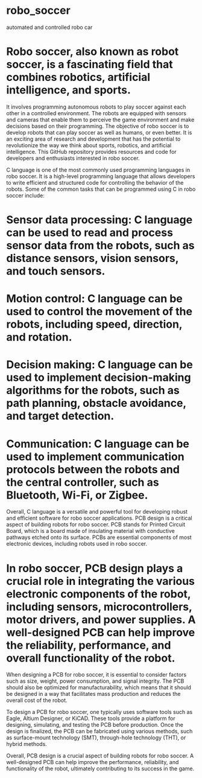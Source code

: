 # robo_soccer
automated and controlled robo car

# Robo soccer, also known as robot soccer, is a fascinating field that combines robotics, artificial intelligence, and sports. 
It involves programming autonomous robots to play soccer against each other in a controlled environment. The robots are equipped with sensors and cameras that enable them to perceive the game environment and make decisions based on their programming. The objective of robo soccer is to develop robots that can play soccer as well as humans, or even better. It is an exciting area of research and development that has the potential to revolutionize the way we think about sports, robotics, and artificial intelligence. 
This GitHub repository provides resources and code for developers and enthusiasts interested in robo soccer.





C language is one of the most commonly used programming languages in robo soccer. 
It is a high-level programming language that allows developers to write efficient and structured code for controlling the behavior of the robots. Some of the common tasks that can be programmed using C in robo soccer include:

# Sensor data processing: C language can be used to read and process sensor data from the robots, such as distance sensors, vision sensors, and touch sensors.

# Motion control: C language can be used to control the movement of the robots, including speed, direction, and rotation.

# Decision making: C language can be used to implement decision-making algorithms for the robots, such as path planning, obstacle avoidance, and target detection.

# Communication: C language can be used to implement communication protocols between the robots and the central controller, such as Bluetooth, Wi-Fi, or Zigbee.
Overall, C language is a versatile and powerful tool for developing robust and efficient software for robo soccer applications.
PCB design is a critical aspect of building robots for robo soccer. PCB stands for Printed Circuit Board, which is a board made of insulating material with conductive pathways etched onto its surface. PCBs are essential components of most electronic devices, including robots used in robo soccer.

# In robo soccer, PCB design plays a crucial role in integrating the various electronic components of the robot, including sensors, microcontrollers, motor drivers, and power supplies. A well-designed PCB can help improve the reliability, performance, and overall functionality of the robot.

When designing a PCB for robo soccer, it is essential to consider factors such as size, weight, power consumption, and signal integrity. The PCB should also be optimized for manufacturability, which means that it should be designed in a way that facilitates mass production and reduces the overall cost of the robot.

To design a PCB for robo soccer, one typically uses software tools such as Eagle, Altium Designer, or KiCAD. These tools provide a platform for designing, simulating, and testing the PCB before production. Once the design is finalized, the PCB can be fabricated using various methods, such as surface-mount technology (SMT), through-hole technology (THT), or hybrid methods.

Overall, PCB design is a crucial aspect of building robots for robo soccer. A well-designed PCB can help improve the performance, reliability, and functionality of the robot, ultimately contributing to its success in the game.

